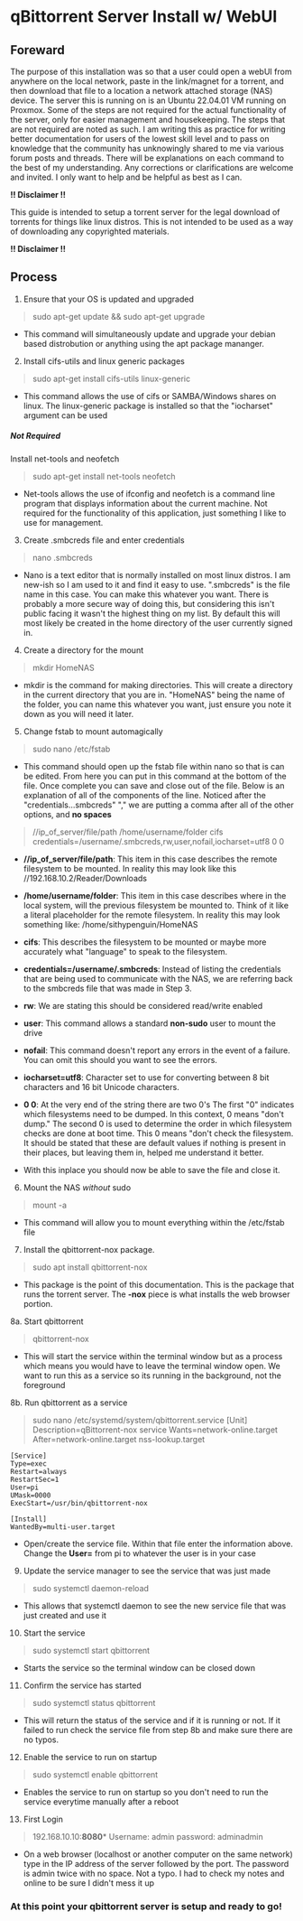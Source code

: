 # qBittorrent Server Install w/ WebUI

## Foreward

The purpose of this installation was so that a user could open a webUI from anywhere on the local network, paste in the link/magnet for a torrent, and then download that file to a location a network attached storage (NAS) device. The server this is running on is an Ubuntu 22.04.01 VM running on Proxmox. Some of the steps are not required for the actual functionality of the server, only for easier management and housekeeping. The steps that are not required are noted as such. I am writing this as practice for writing better documentation for users of the lowest skill level and to pass on knowledge that the community has unknowingly shared to me via various forum posts and threads. There will be explanations on each command to the best of my understanding. Any corrections or clarifications are welcome and invited. I only want to help and be helpful as best as I can.

**!! Disclaimer !!**

This guide is intended to setup a torrent server for the legal download of torrents for things like linux distros. This is not intended to be used as a way of downloading any copyrighted materials.

**!! Disclaimer !!**

## Process

1. Ensure that your OS is updated and upgraded
> sudo apt-get update && sudo apt-get upgrade

- This command will simultaneously update and upgrade your debian based distrobution or anything using the apt package mananger.

2. Install cifs-utils and linux generic packages
>sudo apt-get install cifs-utils linux-generic

- This command allows the use of cifs or SAMBA/Windows shares on linux. The linux-generic package is installed so that the "iocharset" argument can be used


##### *Not Required* 

Install  net-tools and neofetch 

>sudo apt-get install net-tools neofetch 

- Net-tools allows the use of ifconfig and neofetch is a command line program that displays information about the current machine. Not required for the functionality of this application, just something I like to use for management.

3. Create .smbcreds file and enter credentials 
> nano .smbcreds 

- Nano is a text editor that is normally installed on most linux distros. I am new-ish so I am used to it and find it easy to use. ".smbcreds" is the file name in this case. You can make this whatever you want. There is probably a more secure way of doing this, but considering this isn't public facing it wasn't the highest thing on my list. By default this will most likely be created in the home directory of the user currently signed in.

4. Create a directory for the mount
> mkdir HomeNAS

- mkdir is the command for making directories. This will create a directory in the current directory that you are in. "HomeNAS" being the name of the folder, you can name this whatever you want, just ensure you note it down as you will need it later.

5. Change fstab to mount automagically
> sudo nano /etc/fstab

- This command should open up the fstab file within nano so that is can be edited. From here you can put in this command at the bottom of the file. Once complete you can save and close out of the file. Below is an explanation of all of the components of the line. Noticed after the "credentials...smbcreds" "," we are putting a comma after all of the other options, and **no spaces**

> //ip_of_server/file/path /home/username/folder cifs credentials=/username/.smbcreds,rw,user,nofail,iocharset=utf8 0 0

 - **//ip_of_server/file/path**: This item in this case describes the remote filesystem to be mounted. In reality this may look like this //192.168.10.2/Reader/Downloads
 - **/home/username/folder**: This item in this case describes where in the local system, will the previous filesystem be mounted to. Think of it like a literal placeholder for the remote filesystem. In reality this may look something like: /home/sithypenguin/HomeNAS
 - **cifs**: This describes the filesystem to be mounted or maybe more accurately what "language" to speak to the filesystem. 
 - **credentials=/username/.smbcreds**: Instead of listing the credentials that are being used to communicate with the NAS, we are referring back to the smbcreds file that was made in Step 3.
 - **rw**: We are stating this should be considered read/write enabled
 - **user**: This command allows a standard **non-sudo** user to mount the drive
 - **nofail**: This command doesn't report any errors in the event of a failure. You can omit this should you want to see the errors. 
 - **iocharset=utf8**: Character set to use for converting between 8 bit characters and 16 bit Unicode characters.

 - **0 0**: At the very end of the string there are two 0's The first "0" indicates which filesystems need to be dumped. In this context, 0 means "don't dump." The second 0 is used to determine the order in which filesystem checks are done at boot time. This 0 means "don't check the filesystem. It should be stated that these are default values if nothing is present in their places, but leaving them in, helped me understand it better.

- With this inplace you should now be able to save the file and close it. 


6. Mount the NAS *without* sudo
> mount -a

- This command will allow you to mount everything within the /etc/fstab file

7. Install the qbittorrent-nox package. 

> sudo apt install qbittorrent-nox 

- This package is the point of this documentation. This is the package that runs the torrent server. The **-nox** piece is what installs the web browser portion.

8a. Start qbittorrent

> qbittorrent-nox

- This will start the service within the terminal window but as a process which means you would have to leave the terminal window open. We want to run this as a service so its running in the background, not the foreground

8b. Run qbittorrent as a service
> sudo nano /etc/systemd/system/qbittorrent.service
> [Unit] 
    Description=qBittorrent-nox service 
    Wants=network-online.target 
    After=network-online.target nss-lookup.target 

    [Service] 
    Type=exec 
    Restart=always 
    RestartSec=1 
    User=pi 
    UMask=0000 
    ExecStart=/usr/bin/qbittorrent-nox 

    [Install] 
    WantedBy=multi-user.target 

- Open/create the service file. Within that file enter the information above. Change the **User=** from pi to whatever the user is in your case

9. Update the service manager to see the service that was just made

> sudo systemctl daemon-reload

- This allows that systemctl daemon to see the new service file that was just created and use it

10. Start the service

> sudo systemctl start qbittorrent

- Starts the service so the terminal window can be closed down

11. Confirm the service has started

> sudo systemctl status qbittorrent

- This will return the status of the service and if it is running or not. If it failed to run check the service file from step 8b and make sure there are no typos. 

12. Enable the service to run on startup 

> sudo systemctl enable qbittorrent

- Enables the service to run on startup so you don't need to run the service everytime manually after a reboot

13. First Login

> 192.168.10.10:**8080***
> Username: admin
> password: adminadmin 

 - On a web browser (localhost or another computer on the same network) type in the IP address of the server followed by the port. The password is admin twice with no space. Not a typo. I had to check my notes and online to be sure I didn't mess it up


 ### At this point your qbittorrent server is setup and ready to go!

 